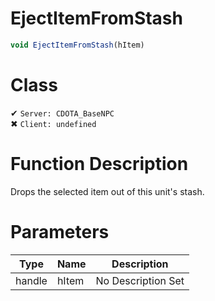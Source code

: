 # EjectItemFromStash
```js
void EjectItemFromStash(hItem)
```
# Class
✔ `Server: CDOTA_BaseNPC`  
✖ `Client: undefined`  

# Function Description
Drops the selected item out of this unit's stash.
# Parameters
Type|Name|Description
--|--|--
handle|hItem|No Description Set
